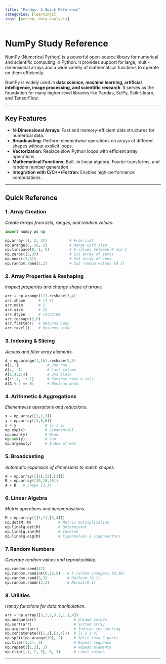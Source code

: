 ```yaml
---
title: "Pandas: A Quick Reference"
categories: [learnings]
tags: [python, data analysis]
---
```


# NumPy Study Reference

NumPy (Numerical Python) is a powerful open-source library for numerical and scientific computing in Python. It provides support for large, multi-dimensional arrays and a wide variety of mathematical functions to operate on them efficiently.

NumPy is widely used in **data science, machine learning, artificial intelligence, image processing, and scientific research**. It serves as the foundation for many higher-level libraries like Pandas, SciPy, Scikit-learn, and TensorFlow.

---

## Key Features
- **N-Dimensional Arrays**: Fast and memory-efficient data structures for numerical data.
- **Broadcasting**: Perform elementwise operations on arrays of different shapes without explicit loops.
- **Vectorization**: Replace slow Python loops with efficient array operations.
- **Mathematical Functions**: Built-in linear algebra, Fourier transforms, and random number generation.
- **Integration with C/C++/Fortran**: Enables high-performance computations.

---

## Quick Reference

### 1. Array Creation
*Create arrays from lists, ranges, and random values.*
```python
import numpy as np

np.array([1, 2, 3])          # From list
np.arange(0, 10, 2)          # Range with step
np.linspace(0, 1, 5)         # 5 values between 0 and 1
np.zeros((2,3))              # 2x3 array of zeros
np.ones((3,3))               # 3x3 array of ones
np.random.rand(2,2)          # 2x2 random values [0,1)
```

### 2. Array Properties & Reshaping
*Inspect properties and change shape of arrays.*
```python
arr = np.arange(12).reshape(3,4)
arr.shape      # (3,4)
arr.ndim       # 2
arr.size       # 12
arr.dtype      # int32/64
arr.reshape(2,6)
arr.flatten()  # Returns copy
arr.ravel()    # Returns view
```

### 3. Indexing & Slicing
*Access and filter array elements.*
```python
A = np.arange(1,26).reshape(5,5)
A[1,:]             # 2nd row
A[:, -1]           # Last column
A[1:4,1:4]         # 3x3 block
A[::-1, ::-1]      # Reverse rows & cols
A[A % 2 == 0]      # Boolean mask
```

### 4. Arithmetic & Aggregations
*Elementwise operations and reductions.*
```python
x = np.array([1,2,3])
y = np.array([4,5,6])
x + y             # [5 7 9]
np.exp(x)         # Exponential
np.mean(y)        # Mean
np.sum(y)         # Sum
np.argmax(y)      # Index of max
```

### 5. Broadcasting
*Automatic expansion of dimensions to match shapes.*
```python
A = np.array([[1],[2],[3]])
B = np.array([10,20,30])
A + B   # Shape (3,3)
```

### 6. Linear Algebra
*Matrix operations and decompositions.*
```python
M = np.array([[1,2],[3,4]])
np.dot(M, M)            # Matrix multiplication
np.linalg.det(M)        # Determinant
np.linalg.inv(M)        # Inverse
np.linalg.eig(M)        # Eigenvalues & eigenvectors
```

### 7. Random Numbers
*Generate random values and reproducibility.*
```python
np.random.seed(42)
np.random.randint(0,10,5)   # 5 random integers [0,10)
np.random.rand(3,3)         # Uniform [0,1)
np.random.randn(2,2)        # Normal(0,1)
```

### 8. Utilities
*Handy functions for data manipulation.*
```python
arr = np.array([3,1,2,3,2,1,1,4])
np.unique(arr)                 # Unique values
np.sort(arr)                   # Sorted array
np.argsort(arr)                # Indices for sorting
np.concatenate(([1,2],[3,4]))  # [1 2 3 4]
np.split(np.arange(10), 2)     # Split into 2 parts
np.tile([1,2], 3)              # Repeat sequence
np.repeat([1,2], 3)            # Repeat elements
np.clip([-1, 2, 5], 0, 3)      # Limit values
```

---

